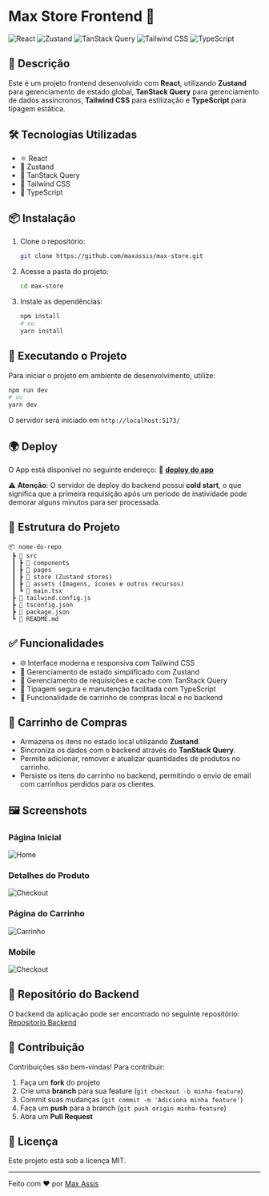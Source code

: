 # Max Store Frontend 🚀

![React](https://img.shields.io/badge/React-20232A?style=for-the-badge&logo=react&logoColor=61DAFB)
![Zustand](https://img.shields.io/badge/Zustand-000000?style=for-the-badge&logo=zustand&logoColor=white)
![TanStack Query](https://img.shields.io/badge/TanStack%20Query-FF4154?style=for-the-badge&logo=react-query&logoColor=white)
![Tailwind CSS](https://img.shields.io/badge/Tailwind_CSS-38B2AC?style=for-the-badge&logo=tailwind-css&logoColor=white)
![TypeScript](https://img.shields.io/badge/TypeScript-3178C6?style=for-the-badge&logo=typescript&logoColor=white)

## 📌 Descrição

Este é um projeto frontend desenvolvido com **React**, utilizando **Zustand** para gerenciamento de estado global, **TanStack Query** para gerenciamento de dados assíncronos, **Tailwind CSS** para estilização e **TypeScript** para tipagem estática.

## 🛠️ Tecnologias Utilizadas

- ⚛️ React
- 🐻 Zustand
- 🔄 TanStack Query
- 🎨 Tailwind CSS
- 🔷 TypeScript

## 📦 Instalação

1. Clone o repositório:
   ```sh
   git clone https://github.com/maxassis/max-store.git
   ```
2. Acesse a pasta do projeto:
   ```sh
   cd max-store
   ```
3. Instale as dependências:
   ```sh
   npm install
   # ou
   yarn install
   ```

## 🚀 Executando o Projeto

Para iniciar o projeto em ambiente de desenvolvimento, utilize:
```sh
npm run dev
# ou
yarn dev
```
O servidor será iniciado em `http://localhost:5173/` 

## 🌍 Deploy

O App está disponível no seguinte endereço:
🔗 **[deploy do app](https://max-store-58t2.onrender.com/)**

⚠ **Atenção**: O servidor de deploy do backend possui **cold start**, o que significa que a primeira requisição após um período de inatividade pode demorar alguns minutos para ser processada.

## 📂 Estrutura do Projeto
```
📦 nome-do-repo
 ┣ 📂 src
 ┃ ┣ 📂 components
 ┃ ┣ 📂 pages
 ┃ ┣ 📂 store (Zustand stores)
 ┃ ┣ 📂 assets (Imagens, ícones e outros recursos)
 ┃ ┗ 📜 main.tsx
 ┣ 📜 tailwind.config.js
 ┣ 📜 tsconfig.json
 ┣ 📜 package.json
 ┗ 📜 README.md
```

## ✅ Funcionalidades
- 🌐 Interface moderna e responsiva com Tailwind CSS
- 🔄 Gerenciamento de estado simplificado com Zustand
- 🚀 Gerenciamento de requisições e cache com TanStack Query
- 📌 Tipagem segura e manutenção facilitada com TypeScript
- 🛒 Funcionalidade de carrinho de compras local e no backend

## 🛒 Carrinho de Compras
- Armazena os itens no estado local utilizando **Zustand**.
- Sincroniza os dados com o backend através do **TanStack Query**.
- Permite adicionar, remover e atualizar quantidades de produtos no carrinho.
- Persiste os itens do carrinho no backend, permitindo o envio de email com carrinhos perdidos para os clientes.

## 🖼️ Screenshots

### Página Inicial
![Home](https://yellow-fascinating-badger-992.mypinata.cloud/ipfs/bafybeifu7ahs4v5stf2gdteq5kp5nphhrhrzowhjnxisk3dj666biwdjsq)
### Detalhes do Produto
![Checkout](https://yellow-fascinating-badger-992.mypinata.cloud/ipfs/bafybeicve66dyn3lxauticxqjxnohuybtpxjgnq6bwoxmqr4sgrzyopbgu)

### Página do Carrinho
![Carrinho](https://yellow-fascinating-badger-992.mypinata.cloud/ipfs/bafybeieymnbtyv3y3xefq65ocdswbj7sctdzr64z7lkw6k3mw76y7zbhda)

### Mobile
![Checkout](https://yellow-fascinating-badger-992.mypinata.cloud/ipfs/bafkreidyp4drwuc7jkzglh6flm5wdcbdgl4asigcsveu7bar4knxzj3wqu)

## 🔗 Repositório do Backend
O backend da aplicação pode ser encontrado no seguinte repositório:
[Repositorio Backend](https://github.com/maxassis/max-store-backend.git)

## 🤝 Contribuição

Contribuições são bem-vindas! Para contribuir:
1. Faça um **fork** do projeto
2. Crie uma **branch** para sua feature (`git checkout -b minha-feature`)
3. Commit suas mudanças (`git commit -m 'Adiciona minha feature'`)
4. Faça um **push** para a branch (`git push origin minha-feature`)
5. Abra um **Pull Request**

## 📜 Licença

Este projeto está sob a licença MIT. 

---
Feito com ❤️ por [Max Assis](https://github.com/maxassis)

